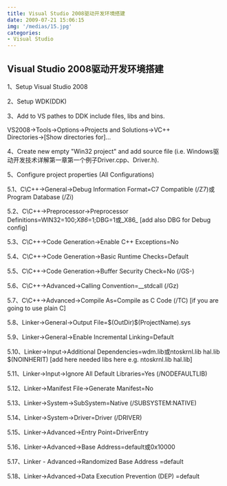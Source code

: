 ```yaml
---
title: Visual Studio 2008驱动开发环境搭建
date: 2009-07-21 15:06:15
img: '/medias/15.jpg'
categories:
- Visual Studio
---
```


## Visual Studio 2008驱动开发环境搭建


1、Setup Visual Studio 2008


2、Setup WDK(DDK)


3、Add to VS pathes to DDK include files, libs and bins.

VS2008→Tools→Options→Projects and Solutions→VC++ Directories→[Show directories for]…

4、Create new empty "Win32 project" and add source file (i.e. Windows驱动开发技术详解第一章第一个例子Driver.cpp、Driver.h).

5、Configure project properties (All Configurations)

5.1、C\C++→General→Debug Information Format=C7 Compatible (/Z7)或Program Database (/Zi)


5.2、C\C++→Preprocessor→Preprocessor Definitions=WIN32=100;_X86_=1;DBG=1或_X86_ [add also DBG for Debug config]


5.3、C\C++→Code Generation→Enable C++ Exceptions=No


5.4、C\C++→Code Generation→Basic Runtime Checks=Default


5.5、C\C++→Code Generation→Buffer Security Check=No (/GS-)


5.6、C\C++→Advanced→Calling Convention=__stdcall (/Gz)


5.7、C\C++→Advanced→Compile As=Compile as C Code (/TC) [if you are going to use plain C]


5.8、Linker→General→Output File=$(OutDir)\$(ProjectName).sys


5.9、Linker→General→Enable Incremental Linking=Default


5.10、Linker→Input→Additional Dependencies=wdm.lib或ntoskrnl.lib hal.lib $(NOINHERIT) [add here needed libs here e.g. ntoskrnl.lib hal.lib]


5.11、Linker→Input→Ignore All Default Libraries=Yes (/NODEFAULTLIB)


5.12、Linker→Manifest File→Generate Manifest=No


5.13、Linker→System→SubSystem=Native (/SUBSYSTEM:NATIVE)


5.14、Linker→System→Driver=Driver (/DRIVER)


5.15、Linker→Advanced→Entry Point=DriverEntry


5.16、Linker→Advanced→Base Address=default或0x10000


5.17、Linker - Advanced→Randomized Base Address =default


5.18、Linker→Advanced→Data Execution Prevention (DEP) =default